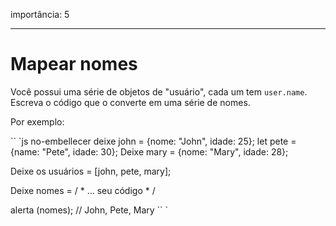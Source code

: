 importância: 5

---

# Mapear nomes

Você possui uma série de objetos de "usuário", cada um tem `user.name`. Escreva o código que o converte em uma série de nomes.

Por exemplo:

`` `js no-embellecer
deixe john = {nome: "John", idade: 25};
let pete = {name: "Pete", idade: 30};
Deixe mary = {nome: "Mary", idade: 28};

Deixe os usuários = [john, pete, mary];

Deixe nomes = / * ... seu código * /

alerta (nomes); // John, Pete, Mary
`` `

